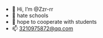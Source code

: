 - 👋 Hi, I’m @Zzr-rr
- 🌱 hate schools
- 💞️ hope to cooperate with students
- 📫 3210975872@qq.com

<!---
Zzr-rr/Zzr-rr is a ✨ special ✨ repository because its `README.md` (this file) appears on your GitHub profile.
You can click the Preview link to take a look at your changes.
--->
